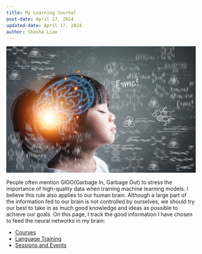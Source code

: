 ```yaml
---
title: My Learning Journal
post-date: April 17, 2024
updated-date: April 17, 2024
author: Shasha Liao
---
```

![My Image](learning.jpeg)

People often mention GIGO(Garbage In, Garbage Out) to stress the importance of high-quality data when training machine learning models. I believe this rule also applies to our human brain. Although a large part of the information fed to our brain is not controlled by ourselves, we should try our best to take in as much good knowledge and ideas as possible to achieve our goals. On this page, I track the good information I have chosen to feed the neural networks in my brain:

- [Courses](course_list.md)
- [Language Training](boldvoice_training_track.md)
- [Sessions and Events](event_list.md)